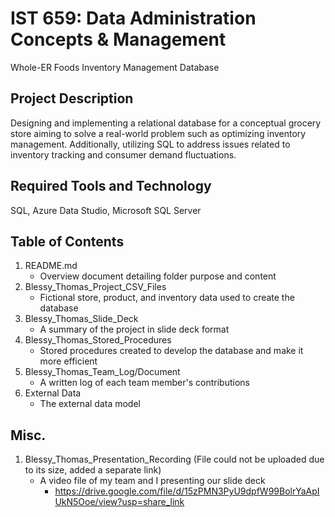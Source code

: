 # IST 659: Data Administration Concepts & Management
Whole-ER Foods Inventory Management Database

## Project Description
Designing and implementing a relational database for a conceptual grocery store aiming to solve a real-world problem such as optimizing inventory management. Additionally, utilizing SQL to address issues related to inventory tracking and consumer demand fluctuations. 

## Required Tools and Technology
SQL, Azure Data Studio, Microsoft SQL Server

## Table of Contents
1. README.md
   - Overview document detailing folder purpose and content
3. Blessy_Thomas_Project_CSV_Files
   - Fictional store, product, and inventory data used to create the database
5. Blessy_Thomas_Slide_Deck
   - A summary of the project in slide deck format
7. Blessy_Thomas_Stored_Procedures
   - Stored procedures created to develop the database and make it more efficient
9. Blessy_Thomas_Team_Log/Document
    - A written log of each team member's contributions
11. External Data
    - The external data model

## Misc.
1. Blessy_Thomas_Presentation_Recording (File could not be uploaded due to its size, added a separate link)
   - A video file of my team and I presenting our slide deck
     - https://drive.google.com/file/d/15zPMN3PyU9dpfW99BolrYaApIUkN5Ooe/view?usp=share_link
